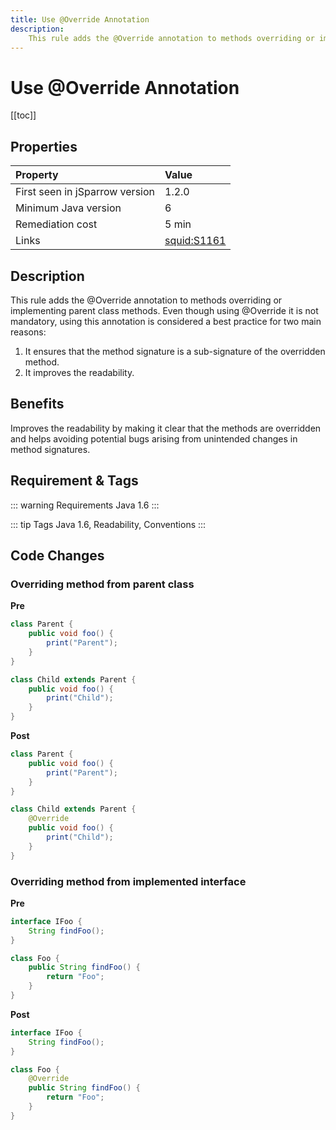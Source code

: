 ```yaml
---
title: Use @Override Annotation
description:
    This rule adds the @Override annotation to methods overriding or implementing parent class methods. 
---
```


# Use @Override Annotation

[[toc]]

## Properties

| Property                        | Value |
|:------------------------------- |:----- |
| First seen in jSparrow version  | 1.2.0 |
| Minimum Java version            | 6     |
| Remediation cost                | 5 min |
| Links                           | [squid:S1161](https://sonarcloud.io/organizations/default/rules?open=squid%3AS1161) |

## Description

This rule adds the @Override annotation to methods overriding or implementing parent class methods. 
Even though using @Override it is not mandatory, using this annotation is considered a best practice for 
 two main reasons: 
 1. It ensures that the method signature is a sub-signature of the overridden method. 
 2. It improves the readability.

## Benefits

Improves the readability by making it clear that the methods are overridden and helps avoiding potential bugs arising from unintended changes in method signatures. 

## Requirement & Tags

::: warning Requirements
Java 1.6
:::

::: tip Tags
Java 1.6, Readability, Conventions
:::

## Code Changes

### Overriding method from parent class
__Pre__
```java
class Parent {
    public void foo() {
        print("Parent");
    }
}

class Child extends Parent {
    public void foo() {
        print("Child");
    }
}
```

__Post__
```java
class Parent {
    public void foo() {
        print("Parent");
    }
}

class Child extends Parent {
    @Override
    public void foo() {
        print("Child");
    }
}
```

### Overriding method from implemented interface
__Pre__
```java
interface IFoo {
    String findFoo();
}

class Foo {
    public String findFoo() {
        return "Foo";
    }
}
```

__Post__
```java
interface IFoo {
    String findFoo();
}

class Foo {
    @Override
    public String findFoo() {
        return "Foo";
    }
}
```